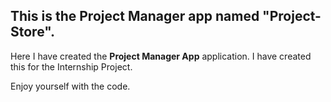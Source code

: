 ## This is the Project Manager app named "Project-Store".
Here I have created the **Project Manager App** application.
I have created this for the Internship Project.


Enjoy yourself with the code.
